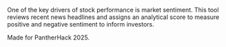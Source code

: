 One of the key drivers of stock performance is market sentiment. This tool reviews recent news headlines and assigns an analytical score to measure positive and negative sentiment to inform investors.




Made for PantherHack 2025.
